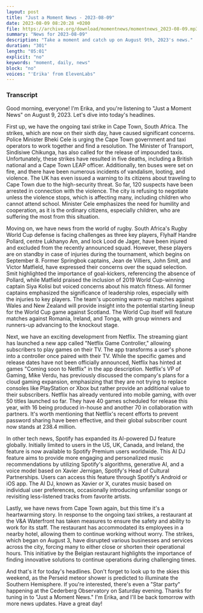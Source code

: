 ```yaml
---
layout: post
title: "Just a Moment News - 2023-08-09"
date: 2023-08-09 08:20:28 +0200
file: https://archive.org/download/momentnews/momentnews_2023-08-09.mp3
summary: "News for 2023-08-09"
description: "Take a moment and catch up on August 9th, 2023's news."
duration: "301"
length: "05:01"
explicit: "no"
keywords: "moment, daily, news"
block: "no"
voices: "'Erika' from ElevenLabs"
---
```


### Transcript

Good morning, everyone! I'm Erika, and you're listening to "Just a Moment News" on August 9, 2023. Let's dive into today's headlines.

First up, we have the ongoing taxi strike in Cape Town, South Africa. The strikes, which are now on their sixth day, have caused significant concerns. Police Minister Bheki Cele is urging the Cape Town government and taxi operators to work together and find a resolution. The Minister of Transport, Sindisiwe Chikunga, has also called for the release of impounded taxis. Unfortunately, these strikes have resulted in five deaths, including a British national and a Cape Town LEAP officer. Additionally, ten buses were set on fire, and there have been numerous incidents of vandalism, looting, and violence. The UK has even issued a warning to its citizens about traveling to Cape Town due to the high-security threat. So far, 120 suspects have been arrested in connection with the violence. The city is refusing to negotiate unless the violence stops, which is affecting many, including children who cannot attend school. Minister Cele emphasizes the need for humility and cooperation, as it is the ordinary citizens, especially children, who are suffering the most from this situation.

Moving on, we have news from the world of rugby. South Africa's Rugby World Cup defense is facing challenges as three key players, Flyhalf Handre Pollard, centre Lukhanyo Am, and lock Lood de Jager, have been injured and excluded from the recently announced squad. However, these players are on standby in case of injuries during the tournament, which begins on September 8. Former Springbok captains, Jean de Villiers, John Smit, and Victor Matfield, have expressed their concerns over the squad selection. Smit highlighted the importance of goal-kickers, referencing the absence of Pollard, while Matfield praised the inclusion of 2019 World Cup-winning captain Siya Kolisi but voiced concerns about his match fitness. All former captains emphasized the significance of leadership roles, especially with the injuries to key players. The team's upcoming warm-up matches against Wales and New Zealand will provide insight into the potential starting lineup for the World Cup game against Scotland. The World Cup itself will feature matches against Romania, Ireland, and Tonga, with group winners and runners-up advancing to the knockout stage.

Next, we have an exciting development from Netflix. The streaming giant has launched a new app called "Netflix Game Controller," allowing subscribers to play games on their TV. The app transforms a user's phone into a controller once paired with their TV. While the specific games and release dates have not been officially announced, Netflix has hinted at games "Coming soon to Netflix" in the app description. Netflix's VP of Gaming, Mike Verdu, has previously discussed the company's plans for a cloud gaming expansion, emphasizing that they are not trying to replace consoles like PlayStation or Xbox but rather provide an additional value to their subscribers. Netflix has already ventured into mobile gaming, with over 50 titles launched so far. They have 40 games scheduled for release this year, with 16 being produced in-house and another 70 in collaboration with partners. It's worth mentioning that Netflix's recent efforts to prevent password sharing have been effective, and their global subscriber count now stands at 238.4 million.

In other tech news, Spotify has expanded its AI-powered DJ feature globally. Initially limited to users in the US, UK, Canada, and Ireland, the feature is now available to Spotify Premium users worldwide. This AI DJ feature aims to provide more engaging and personalized music recommendations by utilizing Spotify's algorithms, generative AI, and a voice model based on Xavier Jernigan, Spotify's Head of Cultural Partnerships. Users can access this feature through Spotify's Android or iOS app. The AI DJ, known as Xavier or X, curates music based on individual user preferences, occasionally introducing unfamiliar songs or revisiting less-listened tracks from favorite artists.

Lastly, we have news from Cape Town again, but this time it's a heartwarming story. In response to the ongoing taxi strikes, a restaurant at the V&A Waterfront has taken measures to ensure the safety and ability to work for its staff. The restaurant has accommodated its employees in a nearby hotel, allowing them to continue working without worry. The strikes, which began on August 3, have disrupted various businesses and services across the city, forcing many to either close or shorten their operational hours. This initiative by the Belgian restaurant highlights the importance of finding innovative solutions to continue operations during challenging times.

And that's it for today's headlines. Don't forget to look up to the skies this weekend, as the Perseid meteor shower is predicted to illuminate the Southern Hemisphere. If you're interested, there's even a "Star party" happening at the Cederberg Observatory on Saturday evening. Thanks for tuning in to "Just a Moment News." I'm Erika, and I'll be back tomorrow with more news updates. Have a great day!

